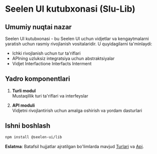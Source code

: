 # **Seelen UI kutubxonasi (Slu-Lib)**

## Umumiy nuqtai nazar

Seelen UI kutubxonasi - bu Seelen UI uchun vidjetlar va kengaytmalarni yaratish
uchun rasmiy rivojlanish vositalaridir. U quyidagilarni ta'minlaydi:

- Ichki rivojlanish uchun tur ta'riflari
- APIning uzluksiz integratsiya uchun abstraktsiyalar
- Vidjet Interfactione Interfacts Interment

## Yadro komponentlari

1. **Turli modul**\
   Mustaqillik turi ta'riflari va interfeyslar

2. **API moduli**\
   Vidjetni rivojlantirish uchun amalga oshirish va yordam dasturlari

## Ishni boshlash

```bash
npm install @seelen-ui/lib
```

**Eslatma**: Batafsil hujjatlar ajratilgan bo'limlarda mavjud
[Turlari](./library-types) va [Api](./library-api).
